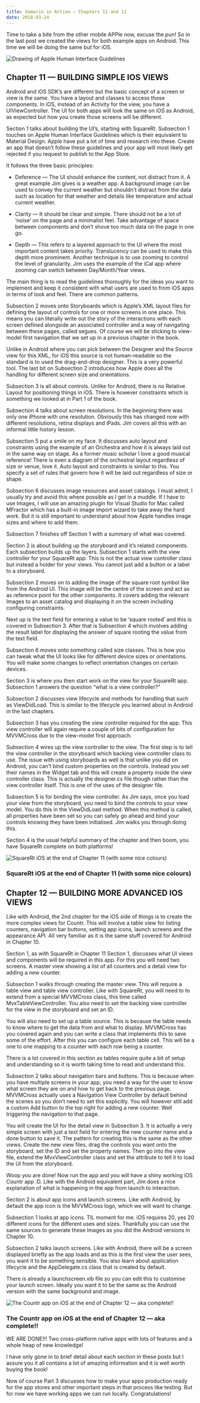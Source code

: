 ```yaml
--- 
title: Xamarin in Action — Chapters 11 and 12
date: 2018-03-24
---
```


Time to take a bite from the other mobile APPle now, excuse the pun! So in the last post we created the views for both example apps on Android. This time we will be doing the same but for iOS.


![Drawing of Apple Human Interface Guidelines](../../../mages/xam-in-action/apple-hig.jpeg)

## Chapter 11 — BUILDING SIMPLE IOS VIEWS

Android and iOS SDK’s are different but the basic concept of a screen or view is the same. You have a layout and classes to access those components. In iOS, instead of an Activity for the view, you have a UIViewController. The UI for both apps will look the same on iOS as Android, as expected but how you create those screens will be different.

Section 1 talks about building the UI’s, starting with SquareRt. Subsection 1 touches on Apple Human Interface Guidelines which is their equivalent to Material Design. Apple have put a lot of time and research into these. Create an app that doesn’t follow these guidelines and your app will most likely get rejected if you request to publish to the App Store.

It follows the three basic principles:

- Deference — The UI should enhance the content, not distract from it. A great example Jim gives is a weather app. A background image can be used to convey the current weather but shouldn’t distract from the data such as location for that weather and details like temperature and actual current weather.

- Clarity — It should be clear and simple. There should not be a lot of ‘noise’ on the page and a minimalist feel. Take advantage of space between components and don’t shove too much data on the page in one go.

- Depth — This refers to a layered approach to the UI where the most important content takes priority. Translucency can be used to make this depth more prominent. Another technique is to use zooming to control the level of granularity. Jim uses the example of the iCal app where zooming can switch between Day/Month/Year views.

The main thing is to read the guidelines thoroughly for the ideas you want to implement and keep it consistent with what users are used to from iOS apps in terms of look and feel. There are common patterns.

Subsection 2 moves onto Storyboards which is Apple’s XML layout files for defining the layout of controls for one or more screens in one place. This means you can literally write out the story of the interactions with each screen defined alongside an associated controller and a way of navigating between these pages, called segues. Of course we will be sticking to view-model first navigation that we set up in a previous chapter in the book.

Unlike in Android where you can pick between the Designer and the Source view for this XML, for iOS this source is not human-readable so the standard is to used the drag-and-drop designer. This is a very powerful tool. The last bit on Subsection 2 introduces how Apple does all the handling for different screen size and orientations.

Subsection 3 is all about controls. Unlike for Android, there is no Relative Layout for positioning things in iOS. There is however constraints which is something we looked at in Part 1 of the book.

Subsection 4 talks about screen resolutions. In the beginning there was only one iPhone with one resolution. Obviously this has changed now with different resolutions, retina displays and iPads. Jim covers all this with an informal little history lesson.

Subsection 5 put a smile on my face. It discusses auto layout and constraints using the example of an Orchestra and how it is always laid out in the same way on stage. As a former music scholar I love a good musical reference! There is even a diagram of the orchestral layout regardless of size or venue, love it. Auto layout and constraints is similar to this. You specify a set of rules that govern how it will be laid out regardless of size or shape.

Subsection 6 discusses image resources and asset catalogs. I must admit, I usually try and avoid this where possible as I get in a muddle. If I have to use  Images, I will use an amazing plugin for Visual Studio for Mac called MFractor which has a built-in image import wizard to take away the hard work. But it is still important to understand about how Apple handles image sizes and where to add them.

Subsection 7 finishes off Section 1 with a summary of what was covered.

Section 2 is about building up the storyboard and it’s related components. Each subsection builds up the layers. Subsection 1 starts with the view controller for your SquareRt app. This is not the actual view controller class but instead a holder for your views. You cannot just add a button or a label to a storyboard.

Subsection 2 moves on to adding the image of the square root symbol like from the Android UI. This image will be the centre of the screen and act as as reference point for the other components. It covers adding the relevant  Images to an asset catalog and displaying it on the screen including configuring constraints.

Next up is the text field for entering a value to be ‘square rooted’ and this is covered in Subsection 3. After that is Subsection 4 which involves adding the result label for displaying the answer of square rooting the value from the text field.

Subsection 6 moves onto something called size classes. This is how you can tweak what the UI looks like for different device sizes or orientations. You will make some changes to reflect orientation changes on certain devices.

Section 3 is where you then start work on the view for your SquareRt app. Subsection 1 answers the question “what is a view controller?”

Subsection 2 discusses view lifecycle and methods for handling that such as ViewDidLoad. This is similar to the lifecycle you learned about in Android in the last chapters.

Subsection 3 has you creating the view controller required for the app. This view controller will again require a couple of bits of configuration for MVVMCross due to the view-model first approach.

Subsection 4 wires up the view controller to the view. The first step is to tell the view controller in the storyboard which backing view controller class to use. The issue with using storyboards as well is that unlike you did on Android, you can’t bind custom properties on the controls. Instead you set their names in the Widget tab and this will create a property inside the view controller class. This is actually the designer.cs file though rather than the view controller itself. This is one of the uses of the designer file.

Subsection 5 is for binding the view controller. As Jim says, once you load your view from the storyboard, you need to bind the controls to your view model. You do this in the ViewDidLoad method. When this method is called, all properties have been set so you can safely go ahead and bind your controls knowing they have been initialised. Jim walks you through doing this.

Section 4 is the usual helpful summary of the chapter and then boom, you have SquareRt complete on both platforms!

![SquareRt iOS at the end of Chapter 11 (with some nice colours)](../../../mages/xam-in-action/sqrt-11.png)
### SquareRt iOS at the end of Chapter 11 (with some nice colours)

## Chapter 12 — BUILDING MORE ADVANCED IOS VIEWS

Like with Android, the 2nd chapter for the iOS side of things is to create the more complex views for Countr. This will involve a table view for listing counters, navigation bar buttons, setting app icons, launch screens and the appearance API. All very familiar as it is the same stuff covered for Android in Chapter 10.

Section 1, as with SquareRt in Chapter 11 Section 1, discusses what UI views and components will be required in this app. For this you will need two screens. A master view showing a list of all counters and a detail view for adding a new counter.

Subsection 1 walks through creating the master view. This will require a table view and table view controller. Like with SquareRt, you will need to to extend from a special MVVMCross class, this time called MvxTableViewController. You also need to set the backing view controller for the view in the storyboard and set an ID.

You will also need to set up a table source. This is because the table needs to know where to get the data from and what to display. MVVMCross has you covered again and you can write a class that implements this to save some of the effort. After this you can configure each table cell. This will be a one to one mapping to a counter with each row being a counter.

There is a lot covered in this section as tables require quite a bit of setup and understanding so it is worth taking time to read and understand this.

Subsection 2 talks about navigation bars and buttons. This is because when you have multiple screens in your app, you need a way for the user to know what screen they are on and how to get back to the previous page. MVVMCross actually uses a Navigation View Controller by default behind the scenes so you don’t need to set this explicitly. You will however still add a custom Add button to the top right for adding a new counter. Well triggering the navigation to that page.

You will create the UI for the detail view in Subsection 3. It is actually a very simple screen with just a text field for entering the new counter name and a done button to save it. The pattern for creating this is the same as the other views. Create the new view files, drag the controls you want onto the storyboard, set the ID and set the property names. Then go into the view file, extend the MvxViewController class and set the attribute to tell it to load the UI from the storyboard.

Woop you are done! Now run the app and you will have a shiny working iOS Countr app :D. Like with the Android equivalent part, Jim does a nice explanation of what is happening in the app from launch to interaction.

Section 2 is about app icons and launch screens. Like with Android, by default the app icon is the MVVMCross logo, which we will want to change.

Subsection 1 looks at app icons. TIL moment for me. iOS requires 20, yes 20 different icons for the different uses and sizes. Thankfully you can use the same sources to generate these  Images as you did the Android versions in Chapter 10.

Subsection 2 talks launch screens. Like with Android, there will be a screen displayed briefly as the app loads and as this is the first view the user sees, you want it to be something sensible. You also learn about application lifecycle and the AppDelegate.cs class that is created by default.

There is already a launchscreen.xib file so you can edit this to customise your launch screen. Ideally you want it to be the same as the Android version with the same background and image.

![The Countr app on iOS at the end of Chapter 12 — aka complete!!](../../../mages/xam-in-action/countr-12.png)
### The Countr app on iOS at the end of Chapter 12 — aka complete!!

WE ARE DONE!!! Two cross-platform native apps with lots of features and a whole heap of new knowledge!

I have only gone in to brief detail about each section in these posts but I assure you it all contains a lot of amazing information and it is well worth buying the book!

Now of course Part 3 discusses how to make your apps production ready for the app stores and other important steps in that process like testing. But for now we have working apps we can run locally. Congratulations!

